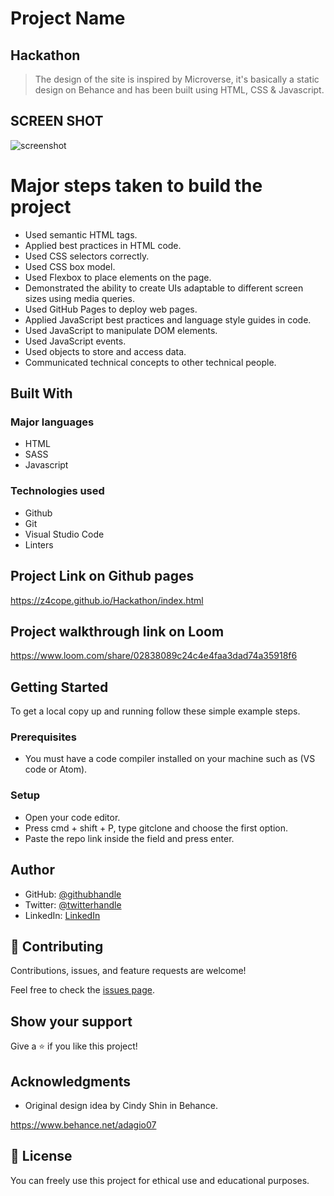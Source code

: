 # Project Name

## Hackathon

> The design of the site is inspired by Microverse, it's basically a static design on Behance and has been built using HTML, CSS & Javascript.

## SCREEN SHOT

![screenshot](./assets/Hackathon.png.png)

# Major steps taken to build the project

- Used semantic HTML tags.
- Applied best practices in HTML code.
- Used CSS selectors correctly.
- Used CSS box model.
- Used Flexbox to place elements on the page.
- Demonstrated the ability to create UIs adaptable to different screen sizes using media queries.
- Used GitHub Pages to deploy web pages.
- Applied JavaScript best practices and language style guides in code.
- Used JavaScript to manipulate DOM elements.
- Used JavaScript events.
- Used objects to store and access data.
- Communicated technical concepts to other technical people.

## Built With

### Major languages

- HTML
- SASS
- Javascript

### Technologies used

- Github
- Git
- Visual Studio Code
- Linters

## Project Link on Github pages

https://z4cope.github.io/Hackathon/index.html

## Project walkthrough link on Loom

https://www.loom.com/share/02838089c24c4e4faa3dad74a35918f6

## Getting Started

To get a local copy up and running follow these simple example steps.

### Prerequisites

- You must have a code compiler installed on your machine such as (VS code or Atom).

### Setup

- Open your code editor.
- Press cmd + shift + P, type gitclone and choose the first option.
- Paste the repo link inside the field and press enter.

## Author

- GitHub: [@githubhandle](https://github.com/z4cope)
- Twitter: [@twitterhandle](https://twitter.com/mokhaledev)
- LinkedIn: [LinkedIn](https://www.linkedin.com/in/mookhaled)

## 🤝 Contributing

Contributions, issues, and feature requests are welcome!

Feel free to check the [issues page](https://github.com/z4cope/Hackathon/issues).

## Show your support

Give a ⭐️ if you like this project!

## Acknowledgments

- Original design idea by Cindy Shin in Behance.

https://www.behance.net/adagio07

## 📝 License

You can freely use this project for ethical use and educational purposes.
